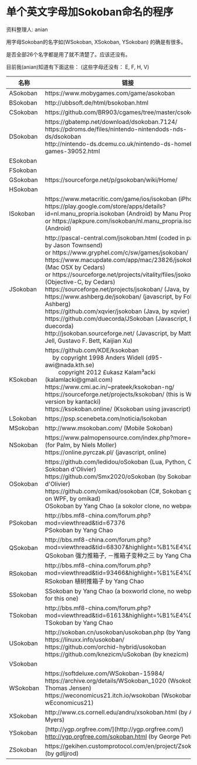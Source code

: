 # 单个英文字母加Sokoban命名的程序

资料整理人: anian

用字母Sokoban的名字如(WSokoban,  XSokoban, YSokoban) 的确是有很多。

是否全部26个名字都是用了就不清楚了。应该还没有。

目前我(anian)知道有下面这些： (这些字母还没有： E, F, H, V)

<table>
<thead>
  <tr><th>名称</th><th>链接</th></tr>
</thead>
<tbody>
  <tr><td>ASokoban</td><td>https://www.mobygames.com/game/asokoban</td></tr>
  <tr><td>BSokoban</td><td>http://ubbsoft.de/html/bsokoban.html</td></tr>
  <tr><td>CSokoban</td><td>https://github.com/BR903/cgames/tree/master/csokoban</td></tr>
  <tr><td>DSokoban</td><td>
    https://gbatemp.net/download/dsokoban.7124/
    <br>https://pdroms.de/files/nintendo-nintendods-nds-ds/dsokoban
    <br>http://nintendo-ds.dcemu.co.uk/nintendo-ds-homebrew-games-39052.html
  </td></tr>
  <tr><td>ESokoban</td><td> </td></tr>
  <tr><td>FSokoban</td><td> </td></tr>
  <tr><td>GSokoban</td><td>https://sourceforge.net/p/gsokoban/wiki/Home/</td></tr>
  <tr><td>HSokoban</td><td> </td></tr>
  <tr><td>ISokoban</td><td>
    https://www.metacritic.com/game/ios/isokoban  (iPhone)
    <br>https://play.google.com/store/apps/details?id=nl.manu_propria.isokoban (Android)  by Manu Propria.
    <br>or https://apkpure.com/isokoban/nl.manu_propria.isokoban  (Android)
  </td></tr>
  <tr><td>JSokoban</td><td>
    http://pascal-central.com/jsokoban.html  (coded in pascal by Jason Townsend)
    <br>or https://www.gryphel.com/c/sw/games/jsokoban/
    <br>https://www.macupdate.com/app/mac/23826/jsokoban (Mac OSX by Cedars)
    <br>or https://sourceforge.net/projects/vitality/files/jsokoban/ (Objective-C, by Cedars)
    <br>https://sourceforge.net/projects/jsokoban/  (Java, by texx)
    <br>https://www.ashberg.de/jsokoban/  (javascript, by Folke Ashberg)
    <br>https://github.com/xqvier/jsokoban  (Java, by xqvier)
    <br>https://github.com/duecorda/JSokoban  (Javascript, by duecorda)
    <br>http://jsokoban.sourceforge.net/  (Javascript, by Matthias Jell, Gustavo F. Bett, Kaijian Xu)
  </td></tr>
  <tr><td>KSokoban</td><td>
    https://github.com/KDE/ksokoban  
             <br>&emsp; by copyright 1998 Anders Widell  (d95-awi@nada.kth.se)
                <br>&emsp;&emsp; copyright 2012 £ukasz Kalam³acki (kalamlacki@gmail.com)
    <br>https://www.cmi.ac.in/~prateek/ksokoban-ng/
    <br>https://sourceforge.net/projects/ksokoban/  (this is Win32 version by kantacki)
    <br>https://ksokoban.online/  (Ksokoban using javascript)
  </td></tr>
  <tr><td>LSokoban</td><td>https://psp.scenebeta.com/noticia/lsokoban</td></tr>
  <tr><td>MSokoban</td><td>http://www.msokoban.com/  (Mobile Sokoban)</td></tr>
  <tr><td>NSokoban</td><td>
    https://www.palmopensource.com/index.php?more=351  (for Palm, by Niels Moller)
    <br>https://online.pyrczak.pl/ (javascript, online)
  </td></tr>
  <tr><td>OSokoban</td><td>
    https://github.com/ledidou/oSokoban   (Lua, Python, C: by Sokoban d'Olivier)
    <br>https://github.com/Smx2020/oSokoban   (by Sokoban d'Olivier)
    <br>https://github.com/omikad/osokoban    (C#, Sokoban game on WPF, by omikad)
    <br>OSokoban by Yang Chao (a sokolor clone, no webpage)
  </td></tr>
  <tr><td>PSokoban</td><td>
    http://bbs.mf8-china.com/forum.php?mod=viewthread&tid=67376
    <br>PSokoban by Yang Chao
  </td></tr>
  <tr><td>QSokoban</td><td>
    http://bbs.mf8-china.com/forum.php?mod=viewthread&tid=68307&highlight=%B1%E4%D6%D6 
    <br>QSokoban 强力推箱子, －推箱子变种之三  by Yang Chao
  </td></tr>
  <tr><td>RSokoban</td><td>
    http://bbs.mf8-china.com/forum.php?mod=viewthread&tid=93466&highlight=%B1%E4%D6%D6
    <br>RSokoban 植树推箱子 by Yang Chao
  </td></tr>
  <tr><td>SSokoban</td><td>SSokoban by Yang Chao  (a boxworld clone, no webpage for this one)
  </td></tr>
  <tr><td>TSokoban</td><td>
    http://bbs.mf8-china.com/forum.php?mod=viewthread&tid=61613&highlight=%B1%E4%D6%D6
    <br>TSokoban by Yang Chao
  </td></tr>
  <tr><td>USokoban</td><td>
    http://sokoban.cn/usokoban/usokoban.php   (by Yang Chao)
    <br>https://linuxx.info/usokoban/ 
    <br>https://github.com/orchid-hybrid/usokoban
    <br>https://github.com/knezicm/uSokoban       (by knezicm)
  </td></tr>
  <tr><td>VSokoban</td><td> </td></tr>
  <tr><td>WSokoban</td><td>
    https://softdeluxe.com/WSokoban-15984/
    <br>https://archive.org/details/WSokoban_1020  (Wsokoban by Thomas Jensen)
    <br>https://weconomicus21.itch.io/wsokoban  (Wsokoban by wEconomicus21)
  </td></tr>
  <tr><td>XSokoban</td><td>
    http://www.cs.cornell.edu/andru/xsokoban.html  (by Andrew Myers)
  </td></tr>
  <tr><td>YSokoban</td><td>
    [http://ygp.orgfree.com/](http://ygp.orgfree.com/)
    <br><a href="http://ygp.orgfree.com/sokoban.html">http://ygp.orgfree.com/sokoban.html</a>   (by George Petrov)
  </td></tr>
  <tr><td>ZSokoban</td><td>
    https://gekihen.customprotocol.com/en/project/Zsokoban   (by gdljjrod)
  </td></tr>
</tbody>
</table>
